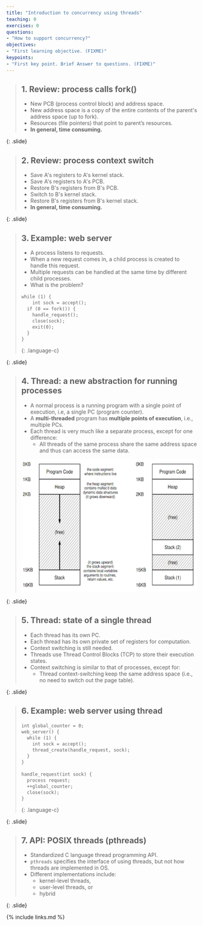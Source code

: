 ```yaml
---
title: "Introduction to concurrency using threads"
teaching: 0
exercises: 0
questions:
- "How to support concurrency?"
objectives:
- "First learning objective. (FIXME)"
keypoints:
- "First key point. Brief Answer to questions. (FIXME)"
---
```


> ## 1. Review: process calls fork()
> 
> - New PCB (process control block) and address space.
> - New address space is a copy of the entire contents of the parent's 
> address space (up to fork).
> - Resources (file pointers) that point to parent’s resources.
> - **In general, time consuming.**
>
{: .slide}


> ## 2. Review: process context switch
> 
> - Save A's registers to A's kernel stack.
> - Save A's registers to A's PCB.
> - Restore B's registers from B's PCB.
> - Switch to B's kernel stack.
> - Restore B's registers from B's kernel stack.
> - **In general, time consuming.**
>
{: .slide}


> ## 3. Example: web server
> 
> - A process listens to requests.
> - When a new request comes in, a child process is created to 
> handle this request.
> - Multiple requests can be handled at the same time by 
> different child processes.
> - What is the problem?
>
> ~~~
> while (1) {
>	  int sock = accept();
>   if (0 == fork()) {
>     handle_request();
>     close(sock);
>     exit(0);
>   }
> }
> ~~~
> {: .language-c}
>
{: .slide}


> ## 4. Thread: a new abstraction for running processes
> 
> - A normal process is a running program with a single point of execution, 
> i.e, a single PC (program counter).
> - A **multi-threaded** program has **multiple points of execution**, i.e., multiple PCs.
> - Each thread is very much like a separate process, except for one difference:
>   - All threads of the same process share the same address space and thus can 
>   access the same data. 
>
> <img src="../assets/figure/concurrency/01.png" alt="pages" style="height:350px">
{: .slide}


> ## 5. Thread: state of a single thread
> 
> - Each thread has its own PC.
> - Each thread has its own private set of registers for computation.
> - Context switching is still needed. 
> - Threads use Thread Control Blocks (TCP) to store their execution states.
> - Context switching is similar to that of processes, except for:
>   - Thread context-switching keep the same address space (i.e., no need to switch out the page table).
>
{: .slide}


> ## 6. Example: web server using thread
> 
> ~~~
> int global_counter = 0;
> web_server() {
>   while (1) {
>     int sock = accept();
>     thread_create(handle_request, sock);
>   }
> }
>
> handle_request(int sock) {
>   process request;
>   ++global_counter;
>   close(sock);
> }
> ~~~
> {: .language-c}
>
{: .slide}



> ## 7. API: POSIX threads (pthreads)
> 
> - Standardized C language thread programming API.
> - `pthreads` specifies the interface of using threads, but not how threads 
> are implemented in OS.
> - Different implementations include: 
>   - kernel-level threads,
>   - user-level threads, or 
>   - hybrid
>
{: .slide}






{% include links.md %}

